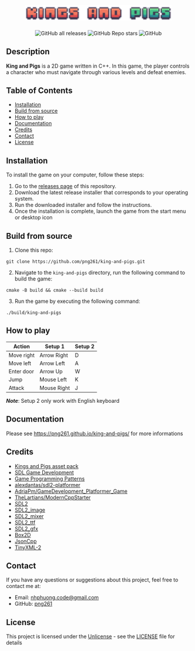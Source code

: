 <h1 align="center">
  <a href="https://github.com/png261/king-and-pigs">
    <img src="https://github.com/png261/king-and-pigs/blob/main/assets/images/ui/logo.png" width="400"/>
  </a>
</h1>
<div align="center">

  ![GitHub all releases](https://img.shields.io/github/downloads/png261/king-and-pigs/total)
  ![GitHub Repo stars](https://img.shields.io/github/stars/png261/king-and-pigs)
  ![GitHub](https://img.shields.io/github/license/png261/king-and-pigs)
  
 </div>

## Description
**King and Pigs** is a 2D game written in C++. In this game, the player controls a character who must navigate through various levels and defeat enemies.

## Table of Contents
- [Installation](#installation)
- [Build from source](#build-from-source)
- [How to play](#how-to-play)
- [Documentation](#documentation)
- [Credits](#credits)
- [Contact](#contact)
- [License](#license)

## Installation
To install the game on your computer, follow these steps:
1. Go to the [releases page](https://github.com/png261/king-and-pigs/releases/latest) of this repository.
2. Download the latest release installer that corresponds to your operating system.
3. Run the downloaded installer and follow the instructions.
4. Once the installation is complete, launch the game from the start menu or desktop icon

## Build from source 
1. Clone this repo:
  ```
  git clone https://github.com/png261/king-and-pigs.git
  ```
2. Navigate to the `king-and-pigs` directory, run the following command to build the game:
  ```
  cmake -B build && cmake --build build
  ```
3. Run the game by executing the following command:
  ```
  ./build/king-and-pigs
  ```
  
## How to play
| Action                           | Setup 1               | Setup 2               |
| -------------------------------- | --------------------- | --------------------- |
| Move right                       | Arrow Right           | D                     |
| Move left                        | Arrow Left            | A                     |
| Enter door                       | Arrow Up              | W                     |
| Jump                             | Mouse Left            | K                     |
| Attack                           | Mouse Right           | J                     |

***Note***: Setup 2 only work with English keyboard 

## Documentation
Please see https://png261.github.io/king-and-pigs/ for more informations

## Credits
- [Kings and Pigs asset pack](https://pixelfrog-assets.itch.io/kings-and-pigs)
- [SDL Game Development](https://www.packtpub.com/product/sdl-game-development/9781849696821)
- [Game Programming Patterns](https://gameprogrammingpatterns.com)
- [alexdantas/sdl2-platformer](https://github.com/alexdantas/sdl2-platformer)
- [AdriaPm/GameDevelopment_Platformer_Game](https://github.com/AdriaPm/GameDevelopment_Platformer_Game)
- [TheLartians/ModernCppStarter](https://github.com/TheLartians/ModernCppStarter)
- [SDL2](https://www.libsdl.org/)
- [SDL2_image](https://www.libsdl.org/projects/SDL_image/)
- [SDL2_mixer](https://www.libsdl.org/projects/SDL_mixer/)
- [SDL2_ttf](https://www.libsdl.org/projects/SDL_ttf/)
- [SDL2_gfx](https://www.ferzkopp.net/Software/SDL2_gfx/Docs/html/index.html)
- [Box2D](https://box2d.org/)
- [JsonCpp](http://open-source-parsers.github.io/jsoncpp-docs/doxygen/index.html)
- [TinyXML-2](https://github.com/leethomason/tinyxml2)

## Contact
If you have any questions or suggestions about this project, feel free to contact me at:

- Email: nhphuong.code@gmail.com
- GitHub: [png261](https://github.com/png261)

## License
This project is licensed under the [Unlicense](https://unlicense.org/) - see the [LICENSE](https://github.com/png261/king-and-pigs/blob/master/LICENSE) file for details

